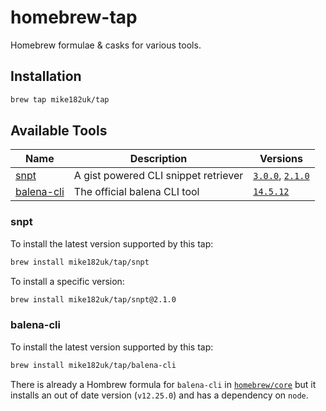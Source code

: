 # homebrew-tap

Homebrew formulae & casks for various tools.

## Installation

```sh
brew tap mike182uk/tap
```

## Available Tools

| Name | Description | Versions |
|------|-------------|----------|
| [snpt](https://github.com/mike182uk/snpt) | A gist powered CLI snippet retriever | [`3.0.0`](https://github.com/mike182uk/snpt/releases/tag/3.0.0), [`2.1.0`](https://github.com/mike182uk/snpt/releases/tag/2.1.0) |
| [balena-cli](https://github.com/balena-io/balena-cli) | The official balena CLI tool | [`14.5.12`](https://github.com/balena-io/balena-cli/releases/tag/v14.5.12)

### snpt

To install the latest version supported by this tap:

```sh
brew install mike182uk/tap/snpt
```

To install a specific version:

```sh
brew install mike182uk/tap/snpt@2.1.0
```

### balena-cli

To install the latest version supported by this tap:

```sh
brew install mike182uk/tap/balena-cli
```

There is already a Hombrew formula for `balena-cli` in [`homebrew/core`](https://github.com/Homebrew/homebrew-core/blob/master/Formula/balena-cli.rb) but it installs an out of date version (`v12.25.0`) and has a dependency on `node`.
